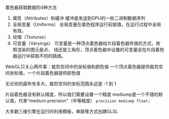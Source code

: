着色器获取数据的4种方法
1. 属性（Attributes）和缓冲
    缓冲是发送到GPU的一些二进制数据序列
2. 全局变量（Uniforms）
    全局变量在着色程序运行前赋值，在运行过程中全局有效。
3. 纹理（Textures）
4. 可变量（Varyings）
    可变量是一种顶点着色器给片段着色器传值的方式，依照渲染的图元是点， 线还是三角形，顶点着色器中设置的可变量会在片段着色器运行中获取不同的插值。

WebGL只关心两件事：裁剪空间中的坐标值和颜色值 一个顶点着色器提供裁剪空间坐标值，一个片段着色器提供颜色值

无论你的画布有多大，裁剪空间的坐标范围永远是 -1 到 1 

片段着色器没有默认精度，所以我们需要设置一个精度 mediump是一个不错的默认值，代表“medium precision”（中等精度）
`precision mediump float;`

大多数三维引擎在运行时利用模板，串联等方式创建GLSL